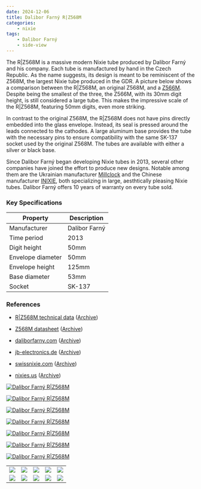 ```yaml
---
date: 2024-12-06
title: Dalibor Farný R|Z568M
categories:
    - nixie
tags:
    - Dalibor Farný
    - side-view
---
```


The R|Z568M is a massive modern Nixie tube produced by Dalibor Farný and his company. Each tube is manufactured by hand in the Czech Republic. As the name suggests, its design is meant to be reminiscent of the Z568M, the largest Nixie tube produced in the GDR. A picture below shows a comparison between the R|Z568M, an original Z568M, and a [Z566M](/nixie/rft-z566m/). Despite being the smallest of the three, the Z566M, with its 30mm digit height, is still considered a large tube. This makes the impressive scale of the R|Z568M, featuring 50mm digits, even more striking.

In contrast to the original Z568M, the R|Z568M does not have pins directly embedded into the glass envelope. Instead, its seal is pressed around the leads connected to the cathodes. A large aluminum base provides the tube with the necessary pins to ensure compatibility with the same SK-137 socket used by the original Z568M. The tubes are available with either a silver or black base.

Since Dalibor Farný began developing Nixie tubes in 2013, several other companies have joined the effort to produce new designs. Notable among them are the Ukrainian manufacturer [Millclock](https://millclock.com/) and the Chinese manufacturer [INIXIE](https://inixielab.com/), both specializing in large, aesthtically pleasing Nixie tubes. Dalibor Farný offers 10 years of warranty on every tube sold.

### Key Specifications

| Property          | Description   |
|-------------------|---------------|
| Manufacturer      | Dalibor Farný |
| Time period       | 2013          |
| Digit height      | 50mm          |
| Envelope diameter | 50mm          |
| Envelope height   | 125mm         |
| Base diameter     | 53mm          |
| Socket            | SK-137        |

### References

- [R|Z568M technical data](https://docs.daliborfarny.com/nixie-tubes/1/en/topic/technical-data) ([Archive](https://web.archive.org/web/20240415055840/https://docs.daliborfarny.com/nixie-tubes/1/en/topic/technical-data))

- [Z568M datasheet](https://www.tube-tester.com/sites/nixie/dat_arch/RFT_book_05.pdf) ([Archive](https://web.archive.org/web/20240701120826/http://www.tube-tester.com/sites/nixie/dat_arch/RFT_book_05.pdf))

- [daliborfarny.com](https://www.daliborfarny.com/project/rz568m-nixie-tube/) ([Archive](https://web.archive.org/web/20241118185834/https://www.daliborfarny.com/project/rz568m-nixie-tube/))

- [jb-electronics.de](http://www.jb-electronics.de/html/elektronik/nixies/n_rz568m.htm) ([Archive](https://web.archive.org/web/20240716041004/http://jb-electronics.de/html/elektronik/nixies/n_rz568m.htm))

- [swissnixie.com](https://www.swissnixie.com/tubes/RZ568/) ([Archive](https://web.archive.org/web/20240424051852/https://www.swissnixie.com/tubes/RZ568/))

- [nixies.us](https://www.nixies.us/bwg_gallery/rz568m/) ([Archive](https://web.archive.org/web/20240714201057/https://www.nixies.us/bwg_gallery/rz568m/))

[![Dalibor Farný R|Z568M](assets/1.jpg)](assets/1.jpg)

[![Dalibor Farný R|Z568M](assets/2.jpg)](assets/2.jpg)

[![Dalibor Farný R|Z568M](assets/3.jpg)](assets/3.jpg)

[![Dalibor Farný R|Z568M](assets/4.jpg)](assets/4.jpg)

[![Dalibor Farný R|Z568M](assets/5.jpg)](assets/5.jpg)

[![Dalibor Farný R|Z568M](assets/6.jpg)](assets/6.jpg)

[![Dalibor Farný R|Z568M](assets/7.jpg)](assets/7.jpg)

<table>
    <tr>
        <td>
            <a href="assets/8.jpg">
                <img src="assets/8.jpg">
            </a>
        </td>
        <td>
            <a href="assets/9.jpg">
                <img src="assets/9.jpg">
            </a>
        </td>
        <td>
            <a href="assets/10.jpg">
                <img src="assets/10.jpg">
            </a>
        </td>
         <td>
            <a href="assets/11.jpg">
                <img src="assets/11.jpg">
            </a>
        </td>
        <td>
            <a href="assets/12.jpg">
                <img src="assets/12.jpg">
            </a>
        </td>
    </tr>
    <tr>
        <td>
            <a href="assets/13.jpg">
                <img src="assets/13.jpg">
            </a>
        </td>
        <td>
            <a href="assets/14.jpg">
                <img src="assets/14.jpg">
            </a>
        </td>
        <td>
            <a href="assets/15.jpg">
                <img src="assets/15.jpg">
            </a>
        </td>
         <td>
            <a href="assets/16.jpg">
                <img src="assets/16.jpg">
            </a>
        </td>
        <td>
            <a href="assets/17.jpg">
                <img src="assets/17.jpg">
            </a>
        </td>
    </tr>
</table>